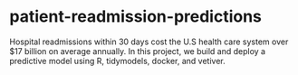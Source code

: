 # patient-readmission-predictions
Hospital readmissions within 30 days cost the U.S health care system over $17 billion on average annually. In this project, we build and deploy a predictive model using R, tidymodels, docker, and vetiver.

